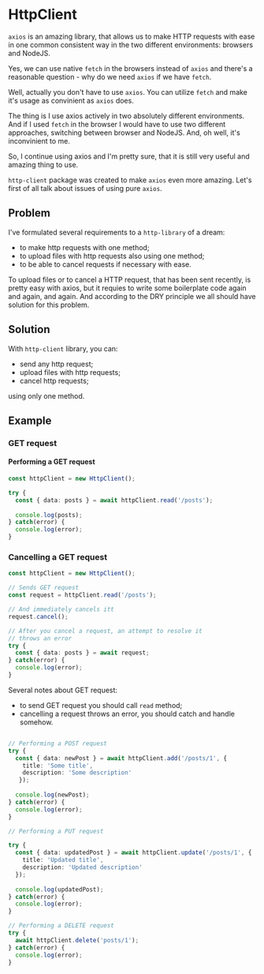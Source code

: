 # HttpClient

`axios` is an amazing library, that allows us to make HTTP requests with ease in one common consistent way in the two different environments: browsers and NodeJS. 

Yes, we can use native `fetch` in the browsers instead of `axios` and there's a reasonable question - why do we need `axios` if we have `fetch`.

Well, actually you don't have to use `axios`. You can utilize `fetch` and make it's usage as convinient as `axios` does.

The thing is I use axios actively in two absolutely different environments. And if I used `fetch` in the browser I would have to use two different approaches, switching between browser and NodeJS. And, oh well, it's inconvinient to me.

So, I continue using axios and I'm pretty sure, that it is still very useful and amazing thing to use.

`http-client` package was created to make `axios` even more amazing. Let's first of all talk about issues of using pure `axios`.

## Problem

I've formulated several requirements to a `http-library` of a dream:
- to make http requests with one method;
- to upload files with http requests also using one method;
- to be able to cancel requests if necessary with ease.

To upload files or to cancel a HTTP request, that has been sent recently, is pretty easy with axios, but it requies to write some boilerplate code again and again, and again. And according to the DRY principle we all should have solution for this problem. 

## Solution

With `http-client` library, you can:

- send any http request;
- upload files with http requests;
- cancel http requests;

using only one method.

## Example

### GET request

#### Performing a GET request

```typescript
const httpClient = new HttpClient();

try {
  const { data: posts } = await httpClient.read('/posts');
  
  console.log(posts);
} catch(error) {
  console.log(error);
}
```

### Cancelling a GET request

```typescript
const httpClient = new HttpClient();

// Sends GET request
const request = httpClient.read('/posts');

// And immediately cancels itt
request.cancel();

// After you cancel a request, an attempt to resolve it 
// throws an error
try {
  const { data: posts } = await request;
} catch(error) {
  console.log(error);
}
```

Several notes about GET request:

- to send GET request you should call `read` method;
- cancelling a request throws an error, you should catch and handle somehow.

```typescript

// Performing a POST request
try {
  const { data: newPost } = await httpClient.add('/posts/1', { 
    title: 'Some title', 
    description: 'Some description' 
   });
  
  console.log(newPost);
} catch(error) {
  console.log(error);
}

// Performing a PUT request

try {
  const { data: updatedPost } = await httpClient.update('/posts/1', { 
    title: 'Updated title', 
    description: 'Updated description' 
  });
  
  console.log(updatedPost);
} catch(error) {
  console.log(error);
}

// Performing a DELETE request
try {
  await httpClient.delete('posts/1');
} catch(error) {
  console.log(error);
}
```


